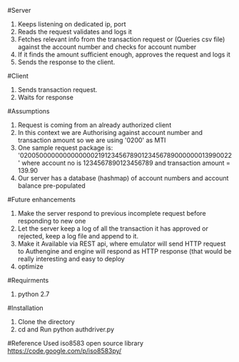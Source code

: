 
#Server
1. Keeps listening on dedicated ip, port
2. Reads the request validates and logs it
3. Fetches relevant info from the transaction request or (Queries csv file) against the account number and checks for account number
5. If it finds the amount sufficient enough, approves the request and logs it
6. Sends the response to the client.


#Client
1. Sends transaction request.
2. Waits for response


#Assumptions
1. Request is coming from an already authorized client
2. In this context we are Authorising against account number and transaction amount so we are using '0200' as MTI
3. One sample request package is: '02005000000000000002191234567890123456789000000013990022' where account no is  1234567890123456789 and transaction amount = 139.90
4. Our server has a database (hashmap) of account numbers and account balance pre-populated

#Future enhancements
1. Make the server respond to previous incomplete request before responding to new one
2. Let the server keep a log of all the transaction it has approved or rejected, keep a log file and append to it.
3. Make it Available via REST api, where emulator will send HTTP request to Authengine and engine will respond as HTTP response (that would be really interesting and easy to deploy
4. optimize

#Requirments
1. python 2.7

#Installation
1. Clone the directory
2. cd and Run python authdriver.py

#Reference
Used iso8583 open source library
https://code.google.com/p/iso8583py/
